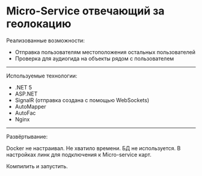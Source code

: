 # Micro-Service отвечающий за геолокацию

Реализованные возможности:
* Отправка пользователям местоположения остальных пользователей
* Проверка для аудиогида на объекты рядом с пользователем

-------

Используемые технологии:
- .NET 5
- ASP.NET
- SignalR (отправка создана с помощью WebSockets)
- AutoMapper
- AutoFac
- Nginx

-------

Развёртывание:


Docker не настраивал. Не хватило времени. БД не используется. В настройках линк для подключения к Micro-service карт.

Компилить и запустить. 
